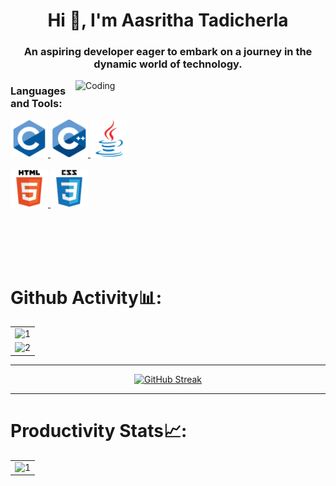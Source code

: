 <!-- ![MasterHead](https://1.bp.blogspot.com/-7A4WynwLsM...)](https://rishavchanda.io)  -->
<h1 align="center">Hi 👋, I'm Aasritha Tadicherla</h1>
<h3 align="center">An aspiring developer eager to embark on a journey in the dynamic world of technology.</h3>
<img align="right" alt="Coding" width="400" src="https://user-images.githubusercontent.com/59734313/157189039-c09b3e38-9f42-42c0-ab54-14f1574190a7.gif" alt="">

<!--   
<h3 align="left">Connect with me:</h3>
<p align="left">
</p>
 -->

<h3 align="left">Languages and Tools:</h3>
<p align="left"> 
    <a href="/" target="_blank" rel="noreferrer"> <img
            src="https://raw.githubusercontent.com/devicons/devicon/master/icons/c/c-original.svg" alt="c" width="60"
            height="60" /> </a>
    <a href="/" target="_blank" rel="noreferrer">
        <img src="https://raw.githubusercontent.com/devicons/devicon/master/icons/cplusplus/cplusplus-original.svg"
            alt="cplusplus" width="60" height="60" /> </a>
    <a href="/" target="_blank" rel="noreferrer">
        <img src="https://raw.githubusercontent.com/devicons/devicon/master/icons/java/java-original.svg" alt="java"
            width="60" height="60" /> </a>
    <br><br>
    <a href="" target="_blank" rel="noreferrer">
        <img src="https://raw.githubusercontent.com/devicons/devicon/master/icons/html5/html5-original-wordmark.svg"
            alt="html5" width="60" height="60" /> </a> <!-- Moved HTML here -->
    <a href="" target="_blank" rel="noreferrer">
        <img src="https://raw.githubusercontent.com/devicons/devicon/master/icons/css3/css3-original-wordmark.svg"
            alt="css3" width="60" height="60" /> </a> <!-- Moved CSS here -->

    
</p>
<br></br>
<br></br>

 # Github Activity📊:
 
 <table>
   <tr>
     <td><img src="https://github-readme-stats.vercel.app/api?username=aasrithat&theme=radical&show_icons=true"  display=block width=100% height=auto  alt="1" ></td>
    </tr> 
     <td><img src="https://github-readme-stats.vercel.app/api/top-langs/?username=aasrithat&theme=radical&&layout=compact&hide=Jupyter%20Notebook"  display=block width=100% height=auto  alt="2" ></td>
 </table>

 
 <hr>

 <div align="center">
   
   [![GitHub Streak](http://github-readme-streak-stats.herokuapp.com?user=aasrithat&theme=flag-india&date_format=j%20M%5B%20Y%5D)](https://git.io/streak-stats)
   
 </div>
 
 <hr> 
 
 # Productivity Stats📈:
 <table>
   <tr>
     <td><img src="https://github-profile-summary-cards.vercel.app/api/cards/profile-details?username=aasrithat&theme=monokai"  display=block width=100% height=auto  alt="1" ></td>
    </tr> 
    <tr>
<!--        <td>
         <a href="https://github.com/jiyagupta-cs/github-readme-activity-graph#gh-light-mode-only">
          <img src="https://github-readme-activity-graph.cyclic.app/graph?username=aasrithat&theme=react&area=true&hide_border=true#gh-light-mode-only"                width="100%">
         </a>
         <a href="https://github.com/jiyagupta-cs/github-readme-activity-graph#gh-dark-mode-only">
           <img src="https://github-readme-activity-graph.cyclic.app/graph?username=aasrithat&theme=dracula&area=true&hide_border=true#gh-dark-mode-only"              width="100%">
         </a>
     </td> -->
   </td>
   </tr>
 </table>
